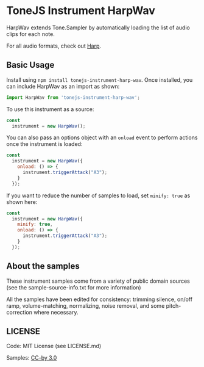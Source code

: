 # ToneJS Instrument HarpWav

HarpWav extends Tone.Sampler by automatically loading the list of audio clips for each note.

For all audio formats, check out [Harp](../README.md).

## Basic Usage

Install using `npm install tonejs-instrument-harp-wav`. Once installed, you can include HarpWav as an import as shown:

```javascript
import HarpWav from 'tonejs-instrument-harp-wav';
```

To use this instrument as a source:

```javascript
const
  instrument = new HarpWav();
```

You can also pass an options object with an `onload` event to perform actions once the instrument is loaded:

```javascript
const
  instrument = new HarpWav({
    onload: () => {
      instrument.triggerAttack("A3");
    }
  });
```

If you want to reduce the number of samples to load, set `minify: true` as shown here:

```javascript
const
  instrument = new HarpWav({
    minify: true,
    onload: () => {
      instrument.triggerAttack("A3");
    }
  });
```

## About the samples

These instrument samples come from a variety of public domain sources (see the sample-source-info.txt for more information)

All the samples have been edited for consistency: trimming silence, on/off ramp, volume-matching, normalizing, noise removal, and some pitch-correction where necessary.

## LICENSE

Code: MIT License (see LICENSE.md)

Samples: [CC-by 3.0](https://creativecommons.org/licenses/by/3.0/)
